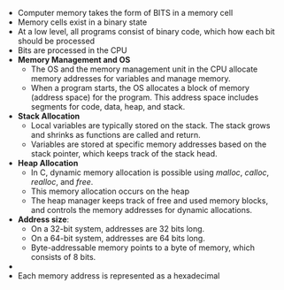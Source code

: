 - Computer memory takes the form of BITS in a memory cell
- Memory cells exist in a binary state
- At a low level, all programs consist of binary code, which how each bit should be processed
- Bits are processed in the CPU
- **Memory Management and OS**
	- The OS and the memory management unit in the CPU allocate memory addresses for variables and manage memory.
	- When a program starts, the OS allocates a block of memory (address space) for the program. This address space includes segments for code, data, heap, and stack.
- **Stack Allocation**
	- Local variables are typically stored on the stack. The stack grows and shrinks as functions are called and return.
	- Variables are stored at specific memory addresses based on the stack pointer, which keeps track of the stack head.
- **Heap Allocation**
	- In C, dynamic memory allocation is possible using *malloc*, *calloc*, *realloc*, and *free*.
	- This memory allocation occurs on the heap
	- The heap manager keeps track of free and used memory blocks, and controls the memory addresses for dynamic allocations.
- **Address size**:
	- On a 32-bit system, addresses are 32 bits long.
	- On a 64-bit system, addresses are 64 bits long.
	- Byte-addressable memory points to a byte of memory, which consists of 8 bits.
-
- Each memory address is represented as a hexadecimal
